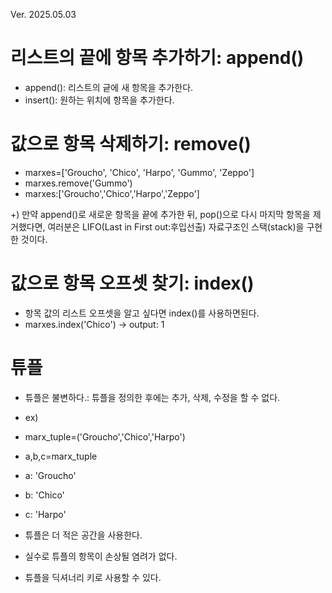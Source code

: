 Ver. 2025.05.03

# 리스트의 끝에 항목 추가하기: append()
- append(): 리스트의 긑에 새 항목을 추가한다.
- insert(): 원하는 위치에 항목을 추가한다.

# 값으로 항목 삭제하기: remove()
- marxes=['Groucho', 'Chico', 'Harpo', 'Gummo', 'Zeppo']
- marxes.remove('Gummo')
- marxes:['Groucho','Chico','Harpo','Zeppo']

+) 만약 append()로 새로운 항목을 끝에 추가한 뒤, pop()으로 다시 마지막 항목을 제거했다면, 여러분은 LIFO(Last in First out:후입선출) 자료구조인 스택(stack)을 구현한 것이다.

# 값으로 항목 오프셋 찾기: index()
- 항목 값의 리스트 오프셋을 알고 싶다면 index()를 사용하면된다.
- marxes.index('Chico') -> output: 1

# 튜플
- 튜플은 불변하다.: 튜플을 정의한 후에는 추가, 삭제, 수정을 할 수 없다.

- ex)
- marx_tuple=('Groucho','Chico','Harpo')
- a,b,c=marx_tuple
- a: 'Groucho'
- b: 'Chico'
- c: 'Harpo'

- 튜플은 더 적은 공간을 사용한다.
- 실수로 튜플의 항목이 손상될 염려가 없다.
- 튜플을 딕셔너리 키로 사용할 수 있다.
